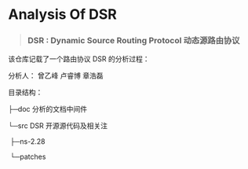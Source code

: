 # Analysis   Of  DSR

> ### DSR : Dynamic Source Routing Protocol 动态源路由协议

该仓库记载了一个路由协议 DSR 的分析过程：

分析人： 曾乙峰 卢睿博 章浩磊

目录结构： 

├─doc        分析的文档中间件

└─src		  DSR 开源源代码及相关注

​	├─ns-2.28

​    └─patches